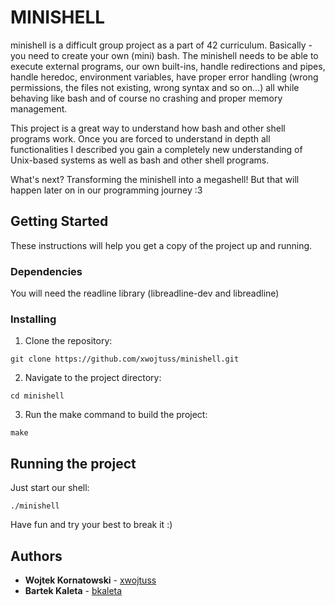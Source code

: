 # MINISHELL

minishell is a difficult group project as a part of 42 curriculum. Basically - you need to create your own (mini) bash. The minishell needs to be able to execute external programs, our own built-ins, handle redirections and pipes, handle heredoc, environment variables, have proper error handling (wrong permissions, the files not existing, wrong syntax and so on...) all while behaving like bash and of course no crashing and proper memory management.

This project is a great way to understand how bash and other shell programs work. Once you are forced to understand in depth all functionalities I described you gain a completely new understanding of Unix-based systems as well as bash and other shell programs.

What's next? Transforming the minishell into a megashell! But that will happen later on in our programming journey :3

## Getting Started

These instructions will help you get a copy of the project up and running.

### Dependencies

You will need the readline library (libreadline-dev and libreadline)

### Installing

1. Clone the repository:
```
git clone https://github.com/xwojtuss/minishell.git
```

2. Navigate to the project directory:
```
cd minishell
```

3. Run the make command to build the project:
```
make
```

## Running the project

Just start our shell:
```
./minishell
```
Have fun and try your best to break it :)


## Authors

* **Wojtek Kornatowski** - [xwojtuss](https://github.com/xwojtuss)
* **Bartek Kaleta** - [bkaleta](https://github.com/bkaleta)
